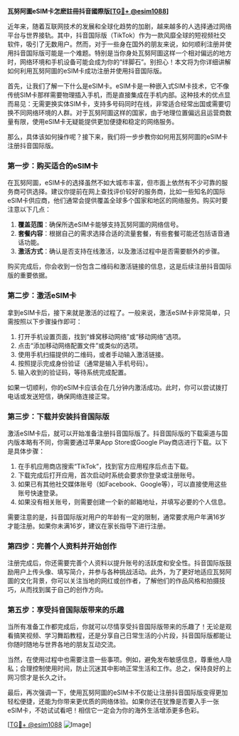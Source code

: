 **瓦努阿圖eSIM卡怎麽註冊抖音國際版[[TG💪+ @esim1088](https://t.me/s/esim1088)]**

近年来，随着互联网技术的发展和全球化趋势的加剧，越来越多的人选择通过网络平台与世界接轨。其中，抖音国际版（TikTok）作为一款风靡全球的短视频社交软件，吸引了无数用户。然而，对于一些身在国外的朋友来说，如何顺利注册并使用抖音国际版可能是一个难题。特别是当你身处瓦努阿圖这样一个相对偏远的地方时，网络环境和手机设备可能会成为你的“绊脚石”。别担心！本文将为你详细讲解如何利用瓦努阿圖的eSIM卡成功注册并使用抖音国际版。

首先，让我们了解一下什么是eSIM卡。eSIM卡是一种嵌入式SIM卡技术，它不像传统SIM卡那样需要物理插入手机，而是直接集成在手机内部。这种技术的优点显而易见：无需更换实体SIM卡，支持多号码同时在线，非常适合经常出国或需要切换不同网络环境的人群。对于瓦努阿圖这样的国家，由于地理位置偏远且运营商数量有限，使用eSIM卡无疑能提供更加便捷和稳定的网络服务。

那么，具体该如何操作呢？接下来，我们将一步步教你如何用瓦努阿圖的eSIM卡注册抖音国际版。

### 第一步：购买适合的eSIM卡

在瓦努阿圖，eSIM卡的选择虽然不如大城市丰富，但市面上依然有不少可靠的服务商可供选择。建议你提前在网上查找评价较好的服务商，比如一些知名的国际eSIM卡供应商，他们通常会提供覆盖全球多个国家和地区的网络服务。购买时要注意以下几点：

1. **覆盖范围**：确保所选eSIM卡能够支持瓦努阿圖的网络信号。
2. **套餐内容**：根据自己的需求选择合适的流量套餐，有些套餐可能还包括语音通话功能。
3. **激活方式**：确认是否支持在线激活，以及激活过程中是否需要额外的步骤。

购买完成后，你会收到一份包含二维码和激活链接的信息，这是后续注册抖音国际版的重要依据。

### 第二步：激活eSIM卡

拿到eSIM卡后，接下来就是激活的过程了。一般来说，激活eSIM卡非常简单，只需按照以下步骤操作即可：

1. 打开手机设置页面，找到“蜂窝移动网络”或“移动网络”选项。
2. 点击“添加移动网络配置文件”或类似的选项。
3. 使用手机扫描提供的二维码，或者手动输入激活链接。
4. 按照提示完成身份验证（通常是输入手机号码）。
5. 输入收到的验证码，等待系统完成配置。

如果一切顺利，你的eSIM卡应该会在几分钟内激活成功。此时，你可以尝试拨打电话或发送短信，确保网络连接正常。

### 第三步：下载并安装抖音国际版

激活eSIM卡后，就可以开始准备注册抖音国际版了。抖音国际版的下载渠道与国内版本略有不同，你需要通过苹果App Store或Google Play商店进行下载。以下是具体步骤：

1. 在手机应用商店搜索“TikTok”，找到官方应用程序后点击下载。
2. 下载完成后打开应用，首次启动时系统会要求你登录或注册账号。
3. 如果已有其他社交媒体账号（如Facebook、Google等），可以直接使用这些账号快速登录。
4. 如果没有相关账号，则需要创建一个新的邮箱地址，并填写必要的个人信息。

需要注意的是，抖音国际版对用户的年龄有一定的限制，通常要求用户年满16岁才能注册。如果你未满16岁，建议在家长指导下进行注册。

### 第四步：完善个人资料并开始创作

注册完成后，你还需要完善个人资料以提升账号的活跃度和安全性。抖音国际版鼓励用户上传头像、填写简介，并参与各种挑战活动。此外，为了更好地适应瓦努阿圖的文化背景，你可以关注当地的网红或创作者，了解他们的作品风格和拍摄技巧，从而找到属于自己的创作方向。

### 第五步：享受抖音国际版带来的乐趣

当所有准备工作都完成后，你就可以尽情享受抖音国际版带来的乐趣了！无论是观看搞笑视频、学习舞蹈教程，还是分享自己日常生活的小片段，抖音国际版都能让你随时随地与世界各地的朋友互动交流。

当然，在使用过程中也需要注意一些事项。例如，避免发布敏感信息，尊重他人隐私；合理控制使用时间，防止沉迷其中影响正常生活和工作。总之，保持良好的上网习惯才是长久之计。

最后，再次强调一下，使用瓦努阿圖的eSIM卡不仅能让注册抖音国际版变得更加轻松便捷，还能为你带来更优质的网络体验。如果你还在犹豫是否要入手一张eSIM卡，不妨试试看吧！相信它一定会为你的海外生活增添更多色彩。

[[TG💪+ @esim1088](https://t.me/s/esim1088) ![Image](https://i.postimg.cc/4NQfJmqS/Snipaste-2025-05-13-00-14-12.png)]